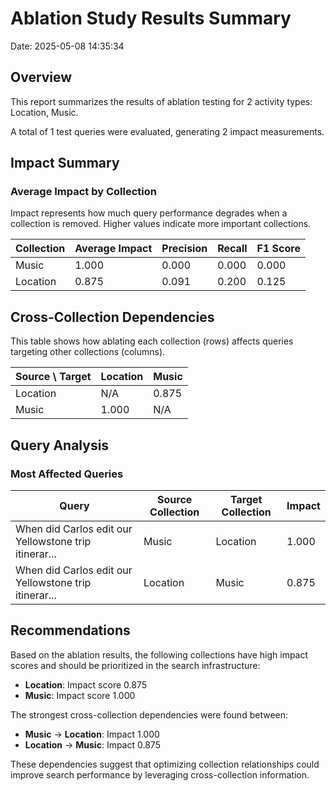 # Ablation Study Results Summary
Date: 2025-05-08 14:35:34
## Overview
This report summarizes the results of ablation testing for 2 activity types: Location, Music.

A total of 1 test queries were evaluated, generating 2 impact measurements.
## Impact Summary
### Average Impact by Collection
Impact represents how much query performance degrades when a collection is removed.
Higher values indicate more important collections.

| Collection | Average Impact | Precision | Recall | F1 Score |
|------------|---------------|-----------|--------|----------|
| Music | 1.000 | 0.000 | 0.000 | 0.000 |
| Location | 0.875 | 0.091 | 0.200 | 0.125 |

## Cross-Collection Dependencies
This table shows how ablating each collection (rows) affects queries targeting other collections (columns).

| Source \ Target | Location | Music |
|---------------|---------------|---------------|
| Location | N/A | 0.875 |
| Music | 1.000 | N/A |

## Query Analysis
### Most Affected Queries
| Query | Source Collection | Target Collection | Impact |
|-------|-------------------|-------------------|--------|
| When did Carlos edit our Yellowstone trip itinerar... | Music | Location | 1.000 |
| When did Carlos edit our Yellowstone trip itinerar... | Location | Music | 0.875 |

## Recommendations
Based on the ablation results, the following collections have high impact scores and should be prioritized in the search infrastructure:

- **Location**: Impact score 0.875
- **Music**: Impact score 1.000

The strongest cross-collection dependencies were found between:

- **Music** → **Location**: Impact 1.000
- **Location** → **Music**: Impact 0.875

These dependencies suggest that optimizing collection relationships could improve search performance by leveraging cross-collection information.
